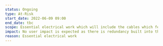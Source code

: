 ```yaml
---
status: Ongoing
type: At-Risk
start_date: 2022-06-09 09:00
end_date: tbc
scope: Essential electrical work which will include the cables which feed the Power Distribution Units (PDUs) on ARCHER2
impact: No user impact is expected as there is redundancy built into the system      
reason: Essential electrical work
---
```


